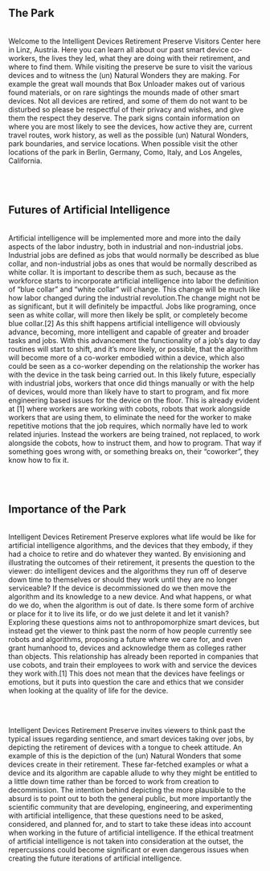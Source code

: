 

## The Park #
</br>
Welcome to the Intelligent Devices Retirement Preserve Visitors Center here in Linz, Austria. Here you can learn all about our past smart device co-workers, the lives they led, what they are doing with their retirement, and where to find them. While visiting the preserve be sure to visit the various devices and to witness the (un) Natural Wonders they are making. For example the great wall mounds that Box Unloader makes out of various found materials, or on rare sightings the mounds made of other smart devices. Not all devices are retired, and some of them do not want to be disturbed so please be respectful of their privacy and wishes, and give them the respect they deserve. The park signs contain information on where you are most likely to see the devices, how active they are, current travel routes, work history, as well as the possible (un) Natural Wonders, park boundaries, and service locations. When possible visit the other locations of the park in Berlin, Germany, Como, Italy, and Los Angeles, California.

</br></br>

## Futures of Artificial Intelligence #
</br>
Artificial intelligence will be implemented more and more into the daily aspects of the labor industry, both in industrial and non-industrial jobs. Industrial jobs are defined as jobs that would normally be described as blue collar, and non-industrial jobs as ones that would be normally described as white collar. It is important to describe them as such, because as the workforce starts to incorporate artificial intelligence into labor the definition of “blue collar” and “white collar” will change. This change will be much like how labor changed during the industrial revolution.The change might not be as significant, but it will definitely be impactful. Jobs like programing, once seen as white collar, will more then likely be split, or completely become blue collar.[2] As this shift happens artificial intelligence will obviously advance, becoming, more intelligent and capable of greater and broader tasks and jobs. With this advancement the functionality of a job’s day to day routines will start to shift, and it’s more likely, or possible, that the algorithm will become more of a co-worker embodied within a device, which also could be seen as a co-worker depending on the relationship the worker has with the device in the task being carried out. In this likely future, especially with industrial jobs, workers that once did things manually or with the help of devices, would more than likely have to start to program, and fix more engineering based issues for the device on the floor. This is already evident at [1] where workers are working with cobots, robots that work alongside workers that are using them, to eliminate the need for the worker to make repetitive motions that the job requires, which normally have led to work related injuries. Instead the workers are being trained, not replaced, to work alongside the cobots, how to instruct them, and how to program. That way if something goes wrong with, or something breaks on, their “coworker”, they know how to fix it.

</br></br>

## Importance of the Park #
</br>
Intelligent Devices Retirement Preserve explores what life would be like for artificial intelligence algorithms, and the devices that they embody, if they had a choice to retire and do whatever they wanted. By envisioning and illustrating the outcomes of their retirement, it presents the question to the viewer: do intelligent devices and the algorithms they run off of deserve down time to themselves or should they work until they are no longer serviceable? If the device is decommissioned do we then move the algorithm and its knowledge to a new device. And what happens, or what do we do, when the algorithm is out of date. Is there some form of archive or place for it to live its life, or do we just delete it and let it vanish?
Exploring these questions aims not to anthropomorphize smart devices, but instead get the viewer to think past the norm of how people currently see robots and algorithms, proposing a future where we care for, and even grant humanhood to, devices and acknowledge them as colleges rather than objects. This relationship has already been reported in companies that use cobots, and train their employees to work with and service the devices they work with.[1] This does not mean that the devices have feelings or emotions, but it puts into question the care and ethics that we consider when looking at the quality of life for the device.

</br></br>

Intelligent Devices Retirement Preserve invites viewers to think past the typical issues regarding sentience, and smart devices taking over jobs, by depicting the retirement of devices with a tongue to cheek attitude. An example of this is the depiction of the (un) Natural Wonders that some devices create in their retirement. These far-fetched examples or what a device and its algorithm are capable allude to why they might be entitled to a little down time rather than be forced to work from creation to decommission. The intention behind depicting the more plausible to the absurd is to point out to both the general public, but more importantly the scientific community that are developing, engineering, and experimenting with artificial intelligence, that these questions need to be asked, considered, and planned for, and to start to take these ideas into account when working in the future of artificial intelligence. If the ethical treatment of artificial intelligence is not taken into consideration at the outset, the repercussions could become significant or even dangerous issues when creating the future iterations of artificial intelligence.
